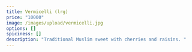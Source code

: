 ```yaml
---
title: Vermicelli (lrg)
price: "10000"
image: /images/upload/vermicelli.jpg
options: []
spiciness: []
description: "Traditional Muslim sweet with cherries and raisins. "
---
```

